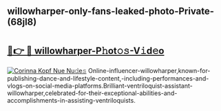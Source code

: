 ## willowharper-only-fans​-leaked-photo​-Private-(68jl8)


# <h2><a href="https://mediaupload.pro?title=willowharper&ref=git">🔗👉 🔴 willowharper-P𝚑ot𝚘𝚜-V𝚒d𝚎o</a></h2>

[![Corinna Kopf Nue Nu𝚍e𝚜](https://i.imgur.com/0qMVB7G.gif)](https://mediaupload.pro?title=willowharper&ref=git)
Online-influencer-willowharper,known-for-publishing-dance-and-lifestyle-content,-including-performances-and-vlogs-on-social-media-platforms.Brilliant-ventriloquist-assistant-willowharper,celebrated-for-their-exceptional-abilities-and-accomplishments-in-assisting-ventriloquists.  